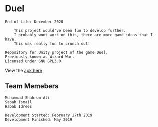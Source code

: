 # Duel
	End of Life: December 2020 
	
		This project would've been fun to develop further. 
		I probably wont work on this, there are more game ideas that I have. 
		This was really fun to crunch out! 
	
	Repository for Unity project of the game Duel.
	Previously known as Wizard War. 
	Licensed Under GNU GPL3.0 

View the [apk here](https://thelab.itch.io/duel)

## Team Memebers 
    Muhammad Shahrom Ali
    Sabah Ismail 
    Habab Idrees 
    
	Development Started: February 27th 2019
	Development Finished: May 2019    
